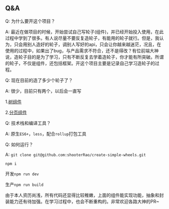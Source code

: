 ## Q&A

Q: 为什么要开这个项目？

A: 最近在做项目的时候，开始尝试自己写轮子(组件)，并已经开始投入使用，在此过程中学到了很多。有人说尽量不要反复造轮子，有能用的轮子就行。但是，我认为，只会用别人造好的轮子，调别人写好的api，只会让你越来越迷茫，况且，在使用的过程中，如果出了bug，与产品需求不符合，还不是得改？有位前端大神说，造轮子目的是为了学习，只有不断反复去学着造轮子，你才能有所突破。所谓的轮子，不仅是组件，还包括框架。开这个项目主要是记录自己学习造轮子的过程。

Q: 现在目前的造了多少个轮子了？

A: 很少，目前只有两个，以后会一直写

1.[树组件](https://github.com/shooterRao/arcgis-webpack-demo/tree/master/simpleTree)

2.[分页组件](https://github.com/shooterRao/arcgis-webpack-demo/tree/master/simplePagination)

Q: 技术栈和编译工具？

A: 原生`ES6+`，`less`，配合`rollup`打包工具

Q: 如何运行？

A: `git clone git@github.com:shooterRao/create-simple-wheels.git`

`npm i`

开发`npm run dev`

生产`npm run build`

由于本人资历尚浅，所有代码还显得比较稚嫩，上面的组件能实现功能，抽象和封装能力还有待加强。在学习过程中，也会不断重构的。非常欢迎各路大神的PR~
